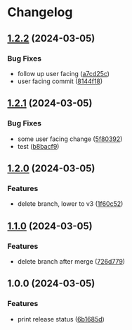 # Changelog

## [1.2.2](https://github.com/wparr-circle/minimal-release/compare/v1.2.1...v1.2.2) (2024-03-05)


### Bug Fixes

* follow up user facing ([a7cd25c](https://github.com/wparr-circle/minimal-release/commit/a7cd25cbd52cdd0d88767d3f4f990e597140b2a6))
* user facing commit ([8144f18](https://github.com/wparr-circle/minimal-release/commit/8144f18ef8b5da9a7969fe4d9adcca76f7de339d))

## [1.2.1](https://github.com/wparr-circle/minimal-release/compare/v1.2.0...v1.2.1) (2024-03-05)


### Bug Fixes

* some user facing change ([5f80392](https://github.com/wparr-circle/minimal-release/commit/5f803923e69adb2dc99abcd517164d7e38813561))
* test ([b8bacf9](https://github.com/wparr-circle/minimal-release/commit/b8bacf9f29a9c99d071273046c1038297765b685))

## [1.2.0](https://github.com/wparr-circle/minimal-release/compare/v1.1.0...v1.2.0) (2024-03-05)


### Features

* delete branch, lower to v3 ([1f60c52](https://github.com/wparr-circle/minimal-release/commit/1f60c52c9bf9cb6265ad3cfeecd9316c7b545e75))

## [1.1.0](https://github.com/wparr-circle/minimal-release/compare/v1.0.0...v1.1.0) (2024-03-05)


### Features

* delete branch after merge ([726d779](https://github.com/wparr-circle/minimal-release/commit/726d779b975eb7960432941a2b7d18a528bb67f2))

## 1.0.0 (2024-03-05)


### Features

* print release status ([6b1685d](https://github.com/wparr-circle/minimal-release/commit/6b1685dcfeb30320019219cee252ca049a8fcf5a))
